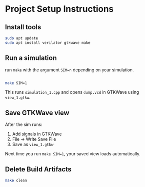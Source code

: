 # Project Setup Instructions

## Install tools

```bash
sudo apt update
sudo apt install verilator gtkwave make
```

## Run a simulation
run `make` with the argument `SIM=n` depending on your simulation.
```bash

make SIM=1
```

This runs `simulation_1.cpp` and opens `dump.vcd` in GTKWave using `view_1.gtkw`.

## Save GTKWave view

After the sim runs:

1. Add signals in GTKWave
2. File → Write Save File
3. Save as `view_1.gtkw`

Next time you run `make SIM=1`, your saved view loads automatically.

## Delete Build Artifacts
```bash
make clean
```
